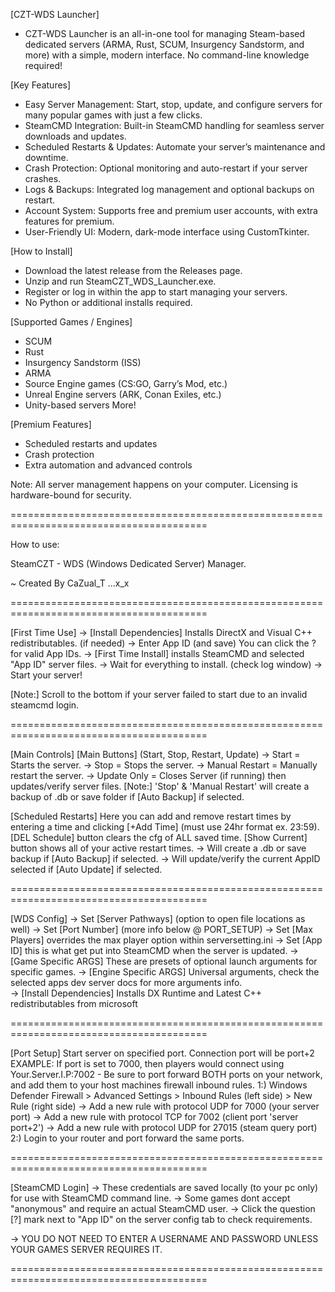 [CZT-WDS Launcher]
- CZT-WDS Launcher is an all-in-one tool for managing Steam-based dedicated servers (ARMA, Rust, SCUM, Insurgency Sandstorm, and more) with a simple, modern interface. No command-line knowledge required!

[Key Features]
- Easy Server Management: Start, stop, update, and configure servers for many popular games with just a few clicks.
- SteamCMD Integration: Built-in SteamCMD handling for seamless server downloads and updates.
- Scheduled Restarts & Updates: Automate your server’s maintenance and downtime.
- Crash Protection: Optional monitoring and auto-restart if your server crashes.
- Logs & Backups: Integrated log management and optional backups on restart.
- Account System: Supports free and premium user accounts, with extra features for premium.
- User-Friendly UI: Modern, dark-mode interface using CustomTkinter.

[How to Install]
- Download the latest release from the Releases page.
- Unzip and run SteamCZT_WDS_Launcher.exe.
- Register or log in within the app to start managing your servers.
- No Python or additional installs required.

[Supported Games / Engines]
- SCUM
- Rust
- Insurgency Sandstorm (ISS)
- ARMA
- Source Engine games (CS:GO, Garry’s Mod, etc.)
- Unreal Engine servers (ARK, Conan Exiles, etc.)
- Unity-based servers
More!

[Premium Features]
- Scheduled restarts and updates
- Crash protection
- Extra automation and advanced controls

Note: All server management happens on your computer. Licensing is hardware-bound for security.

 ========================================================================================

How to use:

SteamCZT - WDS (Windows Dedicated Server) Manager. 
    
   ~ Created By CaZual_T ...x_x

 ========================================================================================
 
[First Time Use]
    → [Install Dependencies] Installs DirectX and Visual C++ redistributables. (if needed)
    → Enter App ID (and save) You can click the ? for valid App IDs.
    → [First Time Install] installs SteamCMD and selected "App ID" server files. 
    → Wait for everything to install. (check log window)
    → Start your server!  
    
   [Note:] Scroll to the bottom if your server failed to start due to an invalid steamcmd login.

 ========================================================================================
                    
[Main Controls]
   [Main Buttons] (Start, Stop, Restart, Update)
       → Start = Starts the server.
       → Stop = Stops the server. 
       → Manual Restart = Manually restart the server.
       → Update Only = Closes Server (if running) then updates/verify server files.
   [Note:] 'Stop' & 'Manual Restart' will create a backup of .db or save folder if [Auto Backup] if selected.
               
   [Scheduled Restarts]
   Here you can add and remove restart times by entering a time and clicking [+Add Time] (must use 24hr format ex. 23:59).
       [DEL Schedule] button clears the cfg of ALL saved time.
           [Show Current] button shows all of your active restart times. 
   → Will create a .db or save backup if [Auto Backup] if selected.
   → Will update/verify the current AppID selected if [Auto Update] if selected.

 ========================================================================================
                    
[WDS Config]
    → Set [Server Pathways] (option to open file locations as well)
    → Set [Port Number] (more info below @ PORT_SETUP)
    → Set [Max Players] overrides the max player option within serversetting.ini
    → Set [App ID] this is what get put into SteamCMD when the server is updated.
    → [Game Specific ARGS] These are presets of optional launch arguments for specific games.
    → [Engine Specific ARGS] Universal arguments, check the selected apps dev server docs for more arguments info.      
    → [Install Dependencies] Installs DX Runtime and Latest C++ redistributables from microsoft
                    
 ========================================================================================

[Port Setup]
    Start server on specified port. Connection port will be port+2                     
    EXAMPLE: If port is set to 7000, then players would connect using Your.Server.I.P:7002
        - Be sure to port forward BOTH ports on your network, and add them to your host machines firewall inbound rules. 
            1:) Windows Defender Firewall > Advanced Settings > Inbound Rules (left side) > New Rule (right side) 
                → Add a new rule with protocol UDP for 7000 (your server port)
                → Add a new rule with protocol TCP for 7002 (client port 'server port+2')
                → Add a new rule with protocol UDP for 27015 (steam query port)     
            2:) Login to your router and port forward the same ports.
                    
 ========================================================================================
                    
  [SteamCMD Login]
   → These credentials are saved locally (to your pc only) for use with SteamCMD command line.
   → Some games dont accept "anonymous" and require an actual SteamCMD user.
   → Click the question [?] mark next to "App ID" on the server config tab to check requirements.
 
   → YOU DO NOT NEED TO ENTER A USERNAME AND PASSWORD UNLESS YOUR GAMES SERVER REQUIRES IT.
                    
 ========================================================================================

